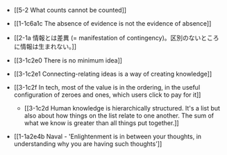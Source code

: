 - [[5-2 What counts cannot be counted]]
- [[1-1c6a1c The absence of evidence is not the evidence of absence]]
- [[2-1a 情報とは差異 (= manifestation of contingency)。区別のないところに情報は生まれない。]]

- [[3-1c2e0 There is no minimum idea]]
- [[3-1c2e1 Connecting-relating ideas is a way of creating knowledge]]
- [[3-1c2f In tech, most of the value is in the ordering, in the useful configuration of zeroes and ones, which users click to pay for it]]
	- [[3-1c2d Human knowledge is hierarchically structured. It's a list but also about how things on the list relate to one another. The sum of what we know is greater than all things put together.]]

- [[1-1a2e4b Naval - 'Enlightenment is in between your thoughts, in understanding why you are having such thoughts']]
